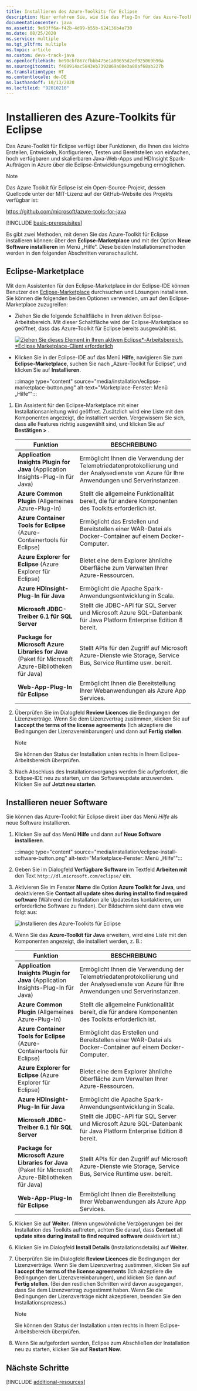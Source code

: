 ```yaml
---
title: Installieren des Azure-Toolkits für Eclipse
description: Hier erfahren Sie, wie Sie das Plug-In für das Azure-Toolkit für Eclipse installieren, um in Azure Cloudanwendungen zu erstellen und bereitzustellen.
documentationcenter: java
ms.assetid: 9e93ff6a-f42b-4d99-b55b-624136b4a730
ms.date: 08/25/2020
ms.service: multiple
ms.tgt_pltfrm: multiple
ms.topic: article
ms.custom: devx-track-java
ms.openlocfilehash: be90cbf867cfbbb475e1a80655d2ef925069b90a
ms.sourcegitcommit: f460914ac5843eb7392869a08e3a80af68ab227b
ms.translationtype: HT
ms.contentlocale: de-DE
ms.lasthandoff: 10/13/2020
ms.locfileid: "92010210"
---
```

# <a name="installing-the-azure-toolkit-for-eclipse"></a>Installieren des Azure-Toolkits für Eclipse

Das Azure-Toolkit für Eclipse verfügt über Funktionen, die Ihnen das leichte Erstellen, Entwickeln, Konfigurieren, Testen und Bereitstellen von einfachen, hoch verfügbaren und skalierbaren Java-Web-Apps und HDInsight Spark-Aufträgen in Azure über die Eclipse-Entwicklungsumgebung ermöglichen.

> [!NOTE] 
> 
> Das Azure Toolkit für Eclipse ist ein Open-Source-Projekt, dessen Quellcode unter der MIT-Lizenz auf der GitHub-Website des Projekts verfügbar ist: 
> 
> <https://github.com/microsoft/azure-tools-for-java> 
> 

[!INCLUDE [basic-prerequisites](includes/basic-prerequisites.md)]

Es gibt zwei Methoden, mit denen Sie das Azure-Toolkit für Eclipse installieren können: über den **Eclipse-Marketplace** und mit der Option **Neue Software installieren** im Menü „Hilfe“. Diese beiden Installationsmethoden werden in den folgenden Abschnitten veranschaulicht.

## <a name="eclipse-marketplace"></a>Eclipse-Marketplace

Mit dem Assistenten für den Eclipse-Marketplace in der Eclipse-IDE können Benutzer den [Eclipse-Marketplace](https://marketplace.eclipse.org/) durchsuchen und Lösungen installieren. Sie können die folgenden beiden Optionen verwenden, um auf den Eclipse-Marketplace zuzugreifen:

   * Ziehen Sie die folgende Schaltfläche in Ihren aktiven Eclipse-Arbeitsbereich. Mit dieser Schaltfläche wird der Eclipse-Marketplace so geöffnet, dass das Azure-Toolkit für Eclipse bereits ausgewählt ist.

      [![Ziehen Sie dieses Element in Ihren aktiven Eclipse*-Arbeitsbereich. *Eclipse Marketplace-Client erforderlich](https://marketplace.eclipse.org/sites/all/themes/solstice/public/images/marketplace/btn-install.png)](http://marketplace.eclipse.org/marketplace-client-intro?mpc_install=1919278 "Ziehen Sie dieses Element in Ihren aktiven Eclipse*-Arbeitsbereich. *Eclipse Marketplace-Client erforderlich")

   * Klicken Sie in der Eclipse-IDE auf das Menü **Hilfe**, navigieren Sie zum **Eclipse-Marketplace**, suchen Sie nach „Azure-Toolkit für Eclipse“, und klicken Sie auf **Installieren**.

      :::image type="content" source="media/installation/eclipse-marketplace-button.png" alt-text="Marketplace-Fenster: Menü „Hilfe“"::: 

1. Ein Assistent für den Eclipse-Marketplace mit einer Installationsanleitung wird geöffnet. Zusätzlich wird eine Liste mit den Komponenten angezeigt, die installiert werden. Vergewissern Sie sich, dass alle Features richtig ausgewählt sind, und klicken Sie auf **Bestätigen >** .

   | Funktion | BESCHREIBUNG | 
   |---|---| 
   | **Application Insights Plugin for Java** (Application Insights-Plug-In für Java) | Ermöglicht Ihnen die Verwendung der Telemetriedatenprotokollierung und der Analysedienste von Azure für Ihre Anwendungen und Serverinstanzen. | 
   | **Azure Common Plugin** (Allgemeines Azure-Plug-In) | Stellt die allgemeine Funktionalität bereit, die für andere Komponenten des Toolkits erforderlich ist. | 
   | **Azure Container Tools for Eclipse** (Azure-Containertools für Eclipse) | Ermöglicht das Erstellen und Bereitstellen einer WAR-Datei als Docker-Container auf einem Docker-Computer. |
   | **Azure Explorer for Eclipse** (Azure Explorer für Eclipse) | Bietet eine dem Explorer ähnliche Oberfläche zum Verwalten Ihrer Azure-Ressourcen. | 
   | **Azure HDInsight-Plug-In für Java** | Ermöglicht die Apache Spark-Anwendungsentwicklung in Scala. |
   | **Microsoft JDBC-Treiber 6.1 für SQL Server** | Stellt die JDBC-API für SQL Server und Microsoft Azure SQL-Datenbank für Java Platform Enterprise Edition 8 bereit. | 
   | **Package for Microsoft Azure Libraries for Java** (Paket für Microsoft Azure-Bibliotheken für Java) | Stellt APIs für den Zugriff auf Microsoft Azure-Dienste wie Storage, Service Bus, Service Runtime usw. bereit. | 
   | **Web-App-Plug-In für Eclipse** | Ermöglicht Ihnen die Bereitstellung Ihrer Webanwendungen als Azure App Services. | 

1. Überprüfen Sie im Dialogfeld **Review Licences** die Bedingungen der Lizenzverträge. Wenn Sie dem Lizenzvertrag zustimmen, klicken Sie auf **I accept the terms of the license agreements** (Ich akzeptiere die Bedingungen der Lizenzvereinbarungen) und dann auf **Fertig stellen**. 

   > [!NOTE]
   > Sie können den Status der Installation unten rechts in Ihrem Eclipse-Arbeitsbereich überprüfen.

4. Nach Abschluss des Installationsvorgangs werden Sie aufgefordert, die Eclipse-IDE neu zu starten, um das Softwareupdate anzuwenden. Klicken Sie auf **Jetzt neu starten**.

## <a name="install-new-software"></a>Installieren neuer Software

Sie können das Azure-Toolkit für Eclipse direkt über das Menü *Hilfe* als neue Software installieren.

1. Klicken Sie auf das Menü **Hilfe** und dann auf **Neue Software installieren**.

   :::image type="content" source="media/installation/eclipse-install-software-button.png" alt-text="Marketplace-Fenster: Menü „Hilfe“"::: 

1. Geben Sie im Dialogfeld **Verfügbare Software** im Textfeld **Arbeiten mit** den Text `http://dl.microsoft.com/eclipse/` ein.

1. Aktivieren Sie im Fenster **Name** die Option **Azure Toolkit for Java**, und deaktivieren Sie **Contact all update sites during install to find required software** (Während der Installation alle Updatesites kontaktieren, um erforderliche Software zu finden). Der Bildschirm sieht dann etwa wie folgt aus:

   ![Installieren des Azure-Toolkits für Eclipse][02]

1. Wenn Sie das **Azure-Toolkit für Java** erweitern, wird eine Liste mit den Komponenten angezeigt, die installiert werden, z. B.:

   | Funktion | BESCHREIBUNG | 
   |---|---| 
   | **Application Insights Plugin for Java** (Application Insights-Plug-In für Java) | Ermöglicht Ihnen die Verwendung der Telemetriedatenprotokollierung und der Analysedienste von Azure für Ihre Anwendungen und Serverinstanzen. | 
   | **Azure Common Plugin** (Allgemeines Azure-Plug-In) | Stellt die allgemeine Funktionalität bereit, die für andere Komponenten des Toolkits erforderlich ist. | 
   | **Azure Container Tools for Eclipse** (Azure-Containertools für Eclipse) | Ermöglicht das Erstellen und Bereitstellen einer WAR-Datei als Docker-Container auf einem Docker-Computer. |
   | **Azure Explorer for Eclipse** (Azure Explorer für Eclipse) | Bietet eine dem Explorer ähnliche Oberfläche zum Verwalten Ihrer Azure-Ressourcen. | 
   | **Azure HDInsight-Plug-In für Java** | Ermöglicht die Apache Spark-Anwendungsentwicklung in Scala. |
   | **Microsoft JDBC-Treiber 6.1 für SQL Server** | Stellt die JDBC-API für SQL Server und Microsoft Azure SQL-Datenbank für Java Platform Enterprise Edition 8 bereit. | 
   | **Package for Microsoft Azure Libraries for Java** (Paket für Microsoft Azure-Bibliotheken für Java) | Stellt APIs für den Zugriff auf Microsoft Azure-Dienste wie Storage, Service Bus, Service Runtime usw. bereit. | 
   | **Web-App-Plug-In für Eclipse** | Ermöglicht Ihnen die Bereitstellung Ihrer Webanwendungen als Azure App Services. | 

1. Klicken Sie auf **Weiter**. (Wenn ungewöhnliche Verzögerungen bei der Installation des Toolkits auftreten, achten Sie darauf, dass **Contact all update sites during install to find required software** deaktiviert ist.)

1. Klicken Sie im Dialogfeld **Install Details** (Installationsdetails) auf **Weiter**.

1. Überprüfen Sie im Dialogfeld **Review Licences** die Bedingungen der Lizenzverträge. Wenn Sie dem Lizenzvertrag zustimmen, klicken Sie auf **I accept the terms of the license agreements** (Ich akzeptiere die Bedingungen der Lizenzvereinbarungen), und klicken Sie dann auf **Fertig stellen**. (Bei den restlichen Schritten wird davon ausgegangen, dass Sie dem Lizenzvertrag zugestimmt haben. Wenn Sie die Bedingungen der Lizenzverträge nicht akzeptieren, beenden Sie den Installationsprozess.)

   > [!NOTE]
   > Sie können den Status der Installation unten rechts in Ihrem Eclipse-Arbeitsbereich überprüfen.

1. Wenn Sie aufgefordert werden, Eclipse zum Abschließen der Installation neu zu starten, klicken Sie auf **Restart Now**.

## <a name="next-steps"></a>Nächste Schritte

[!INCLUDE [additional-resources](includes/additional-resources.md)]

<!-- URL List -->

<!-- Legacy MSDN URL = https://msdn.microsoft.com/library/azure/hh690946.aspx -->

<!-- IMG List -->
[02]: media/installation/eclipse-installation-02.png
